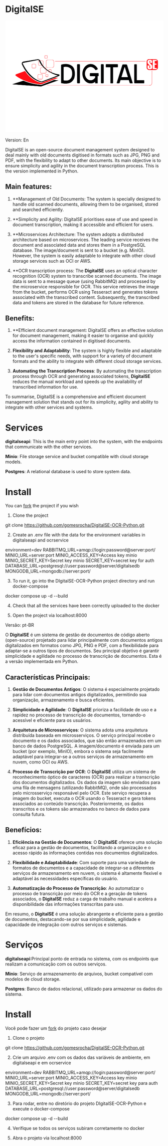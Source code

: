 # DigitalSE 

![DigitalSE](./DigitalSE.jpg)

Version: En

DigitalSE is an open-source document management system designed to deal mainly with old documents digitised in formats such as JPG, PNG and PDF, with the flexibility to adapt to other documents. Its main objective is to ensure simplicity and agility in the document transcription process. This is the version implemented in Python.

## Main features:

1. **Management of Old Documents: The system is specially designed to handle old scanned documents, allowing them to be organised, stored and searched efficiently.

2. **Simplicity and Agility: DigitalSE prioritises ease of use and speed in document transcription, making it accessible and efficient for users.

3. **Microservices Architecture: The system adopts a distributed architecture based on microservices. The leading service receives the document and associated data and stores them in a PostgreSQL database. The image/document is sent to a bucket (e.g. MinIO). However, the system is easily adaptable to integrate with other cloud storage services such as OCI or AWS.

4. **OCR transcription process: The **DigitalSE** uses an optical character recognition (OCR) system to transcribe scanned documents. The image data is sent to a message queue (using RabbitMQ) and processed by the microservice responsible for OCR. This service retrieves the image from the bucket, performs OCR using Tesseract and generates tokens associated with the transcribed content. Subsequently, the transcribed data and tokens are stored in the database for future reference.

## Benefits:

1. **Efficient document management: DigitalSE offers an effective solution for document management, making it easier to organise and quickly access the information contained in digitised documents.

2. **Flexibility and Adaptability**: The system is highly flexible and adaptable to the user's specific needs, with support for a variety of document formats and the ability to integrate with different cloud storage services.

3. **Automating the Transcription Process**: By automating the transcription process through OCR and generating associated tokens, **DigitalSE** reduces the manual workload and speeds up the availability of transcribed information for use.

To summarise, DigitalSE is a comprehensive and efficient document management solution that stands out for its simplicity, agility and ability to integrate with other services and systems.

# Services

**digitalseapi**: This is the main entry point into the system, with the endpoints that communicate with the other services.

**Minio**: File storage service and bucket compatible with cloud storage models.

**Postgres**: A relational database is used to store system data.

# Install


You can [fork](https://github.com/gomesrocha/DigitalSE-OCR-Python/fork) the project if you wish 


1. Clone the project

git clone https://github.com/gomesrocha/DigitalSE-OCR-Python.git

2. Create an .env file with the data for the environment variables in digitalseapi and ocrservice

environment=dev
RABBITMQ_URL=amqp://login:password@server:port/
MINIO_URL=server:port
MINIO_ACCESS_KEY=Access key minio
MINIO_SECRET_KEY=Secret key minio
SECRET_KEY=secret key for auth
DATABASE_URL=postgresql://user:password@server/digitalsedb
MONGODB_URL=mongodb://server:port/


3. To run it, go into the DIgitalSE-OCR-Python project directory and run docker-compose


docker compose up -d --build


4. Check that all the services have been correctly uploaded to the docker

5. Open the project via localhost:8000

Versão: pt-BR

O **DigitalSE** é um sistema de gestão de documentos de código aberto (open-source) projetado para lidar principalmente com documentos antigos digitalizados em formatos como JPG, PNG e PDF, com a flexibilidade para adaptar-se a outros tipos de documentos. Seu principal objetivo é garantir simplicidade e agilidade no processo de transcrição de documentos.  Esta é a versão implementada em Python.

## Características Principais:

1. **Gestão de Documentos Antigos**: O sistema é especialmente projetado para lidar com documentos antigos digitalizados, permitindo sua organização, armazenamento e busca eficientes.

2. **Simplicidade e Agilidade**: O **DigitalSE** prioriza a facilidade de uso e a rapidez no processo de transcrição de documentos, tornando-o acessível e eficiente para os usuários.

3. **Arquitetura de Microsserviços**: O sistema adota uma arquitetura distribuída baseada em microsserviços. O serviço principal recebe o documento e os dados associados, que são então armazenados em um banco de dados PostgreSQL. A imagem/documento é enviada para um bucket (por exemplo, MinIO), embora o sistema seja facilmente adaptável para integrar-se a outros serviços de armazenamento em nuvem, como OCI ou AWS.

4. **Processo de Transcrição por OCR**: O **DigitalSE** utiliza um sistema de reconhecimento óptico de caracteres (OCR) para realizar a transcrição dos documentos digitalizados. Os dados da imagem são enviados para uma fila de mensagens (utilizando RabbitMQ), onde são processados pelo microsserviço responsável pelo OCR. Este serviço recupera a imagem do bucket, executa o OCR usando o Tesseract e gera tokens associados ao conteúdo transcrição. Posteriormente, os dados transcritos e os tokens são armazenados no banco de dados para consulta futura.

## Benefícios:

1. **Eficiência na Gestão de Documentos**: O **DigitalSE** oferece uma solução eficaz para a gestão de documentos, facilitando a organização e o acesso rápido às informações contidas nos documentos digitalizados.

2. **Flexibilidade e Adaptabilidade**: Com suporte para uma variedade de formatos de documentos e a capacidade de integrar-se a diferentes serviços de armazenamento em nuvem, o sistema é altamente flexível e adaptável às necessidades específicas do usuário.

3. **Automatização do Processo de Transcrição**: Ao automatizar o processo de transcrição por meio do OCR e a geração de tokens associados, o **DigitalSE** reduz a carga de trabalho manual e acelera a disponibilidade das informações transcritas para uso.

Em resumo, o **DigitalSE** é uma solução abrangente e eficiente para a gestão de documentos, destacando-se por sua simplicidade, agilidade e capacidade de integração com outros serviços e sistemas.

# Serviços

**digitalseapi**:Principal ponto de entrada no sistema, com os endpoints que realizam a comunicação com os outros serviços.

**Minio**: Serviço de armazenamento de arquivos, bucket compatível com modelos de cloud storage.

**Postgres**: Banco de dados relacional, utilizado para armazenar os dados do sistema.

# Install


Você pode fazer um [fork](https://github.com/gomesrocha/DigitalSE-OCR-Python/fork) do projeto caso desejar 


1. Clone o projeto



git clone https://github.com/gomesrocha/DigitalSE-OCR-Python.git

2. Crie um arquivo .env com os dados das variáveis de ambiente, em digitalseapi e em ocrservice

environment=dev
RABBITMQ_URL=amqp://login:password@server:port/
MINIO_URL=server:port
MINIO_ACCESS_KEY=Access key minio
MINIO_SECRET_KEY=Secret key minio
SECRET_KEY=secret key para auth
DATABASE_URL=postgresql://user:password@server/digitalsedb
MONGODB_URL=mongodb://server:port/

3. Para rodar, entre no diretório do projeto DIgitalSE-OCR-Python e execute o docker-compose


docker compose up -d --build


4. Verifique se todos os serviços subiram corretamente no docker

5. Abra o projeto via localhost:8000

